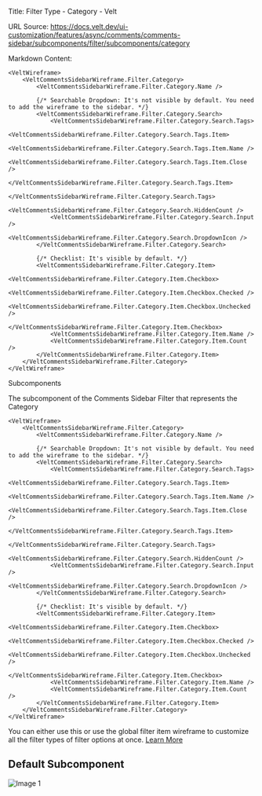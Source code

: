 Title: Filter Type - Category - Velt

URL Source: https://docs.velt.dev/ui-customization/features/async/comments/comments-sidebar/subcomponents/filter/subcomponents/category

Markdown Content:
```
<VeltWireframe>
    <VeltCommentsSidebarWireframe.Filter.Category>
        <VeltCommentsSidebarWireframe.Filter.Category.Name />

        {/* Searchable Dropdown: It's not visible by default. You need to add the wireframe to the sidebar. */}
        <VeltCommentsSidebarWireframe.Filter.Category.Search>
            <VeltCommentsSidebarWireframe.Filter.Category.Search.Tags>
                <VeltCommentsSidebarWireframe.Filter.Category.Search.Tags.Item>
                    <VeltCommentsSidebarWireframe.Filter.Category.Search.Tags.Item.Name />
                    <VeltCommentsSidebarWireframe.Filter.Category.Search.Tags.Item.Close />
                </VeltCommentsSidebarWireframe.Filter.Category.Search.Tags.Item>
            </VeltCommentsSidebarWireframe.Filter.Category.Search.Tags>
            <VeltCommentsSidebarWireframe.Filter.Category.Search.HiddenCount />
            <VeltCommentsSidebarWireframe.Filter.Category.Search.Input />
            <VeltCommentsSidebarWireframe.Filter.Category.Search.DropdownIcon />
        </VeltCommentsSidebarWireframe.Filter.Category.Search>

        {/* Checklist: It's visible by default. */}
        <VeltCommentsSidebarWireframe.Filter.Category.Item>
            <VeltCommentsSidebarWireframe.Filter.Category.Item.Checkbox>
                <VeltCommentsSidebarWireframe.Filter.Category.Item.Checkbox.Checked />
                <VeltCommentsSidebarWireframe.Filter.Category.Item.Checkbox.Unchecked />
            </VeltCommentsSidebarWireframe.Filter.Category.Item.Checkbox>
            <VeltCommentsSidebarWireframe.Filter.Category.Item.Name />
            <VeltCommentsSidebarWireframe.Filter.Category.Item.Count />
        </VeltCommentsSidebarWireframe.Filter.Category.Item>
    </VeltCommentsSidebarWireframe.Filter.Category>
</VeltWireframe>
```

Subcomponents

The subcomponent of the Comments Sidebar Filter that represents the Category

```
<VeltWireframe>
    <VeltCommentsSidebarWireframe.Filter.Category>
        <VeltCommentsSidebarWireframe.Filter.Category.Name />

        {/* Searchable Dropdown: It's not visible by default. You need to add the wireframe to the sidebar. */}
        <VeltCommentsSidebarWireframe.Filter.Category.Search>
            <VeltCommentsSidebarWireframe.Filter.Category.Search.Tags>
                <VeltCommentsSidebarWireframe.Filter.Category.Search.Tags.Item>
                    <VeltCommentsSidebarWireframe.Filter.Category.Search.Tags.Item.Name />
                    <VeltCommentsSidebarWireframe.Filter.Category.Search.Tags.Item.Close />
                </VeltCommentsSidebarWireframe.Filter.Category.Search.Tags.Item>
            </VeltCommentsSidebarWireframe.Filter.Category.Search.Tags>
            <VeltCommentsSidebarWireframe.Filter.Category.Search.HiddenCount />
            <VeltCommentsSidebarWireframe.Filter.Category.Search.Input />
            <VeltCommentsSidebarWireframe.Filter.Category.Search.DropdownIcon />
        </VeltCommentsSidebarWireframe.Filter.Category.Search>

        {/* Checklist: It's visible by default. */}
        <VeltCommentsSidebarWireframe.Filter.Category.Item>
            <VeltCommentsSidebarWireframe.Filter.Category.Item.Checkbox>
                <VeltCommentsSidebarWireframe.Filter.Category.Item.Checkbox.Checked />
                <VeltCommentsSidebarWireframe.Filter.Category.Item.Checkbox.Unchecked />
            </VeltCommentsSidebarWireframe.Filter.Category.Item.Checkbox>
            <VeltCommentsSidebarWireframe.Filter.Category.Item.Name />
            <VeltCommentsSidebarWireframe.Filter.Category.Item.Count />
        </VeltCommentsSidebarWireframe.Filter.Category.Item>
    </VeltCommentsSidebarWireframe.Filter.Category>
</VeltWireframe>
```

You can either use this or use the global filter item wireframe to customize all the filter types of filter options at once. [Learn More](https://docs.velt.dev/ui-customization/features/async/comments/comments-sidebar/subcomponents/filter/subcomponents/filter-item)

Default Subcomponent
--------------------

![Image 1](https://mintlify.s3.us-west-1.amazonaws.com/velt/images/customization/filter-category.png)
